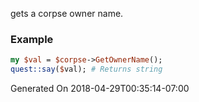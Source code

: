 gets a corpse owner name.
### Example

```perl
my $val = $corpse->GetOwnerName();
quest::say($val); # Returns string
```


Generated On 2018-04-29T00:35:14-07:00